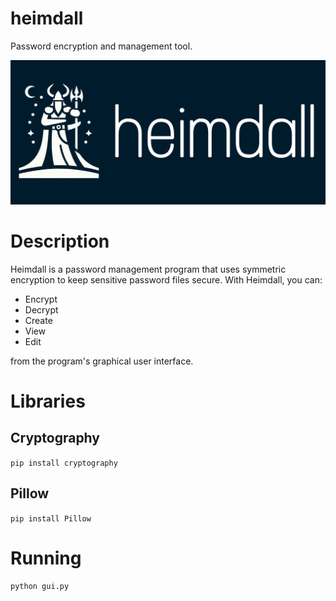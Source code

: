 # heimdall
Password encryption and management tool.

![image](https://raw.githubusercontent.com/thomasbiv/heimdall/refs/heads/main/heimdalllogowithwords.png)

# Description
Heimdall is a password management program that uses symmetric encryption to keep sensitive password files secure. With Heimdall, you can:
- Encrypt
- Decrypt
- Create
- View
- Edit

from the program's graphical user interface.

# Libraries

## Cryptography
```pip install cryptography```

## Pillow
```pip install Pillow```

# Running
```python gui.py```
